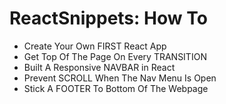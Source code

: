 # ReactSnippets: How To


* Create Your Own FIRST React App
* Get Top Of The Page On Every TRANSITION
* Built A Responsive NAVBAR in React
* Prevent SCROLL When The Nav Menu Is Open
* Stick A FOOTER To Bottom Of The Webpage
